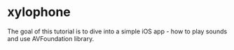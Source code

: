# xylophone

The goal of this tutorial is to dive into a simple iOS app - how to play sounds and use AVFoundation library.


